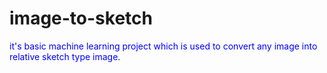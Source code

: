 <h1 > image-to-sketch </h1>
<p style="color:blue">it's basic machine learning project which is used to convert any image into relative sketch type image.</p>
